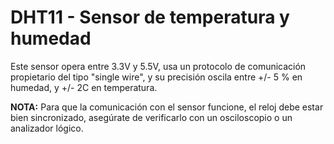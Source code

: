 # DHT11 - Sensor de temperatura y humedad

Este sensor opera entre 3.3V y 5.5V, usa un protocolo de comunicación propietario del tipo "single wire", y su precisión oscila entre +/- 5 % en humedad, y +/- 2C en temperatura.

**NOTA:** Para que la comunicación con el sensor funcione, el reloj debe estar bien sincronizado, asegúrate de verificarlo con un osciloscopio o un analizador lógico.
